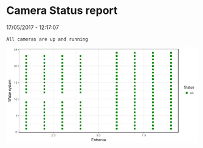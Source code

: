 Camera Status report
================
17/05/2017 - 12:17:07

    All cameras are up and running

![](camreport_files/figure-markdown_github/unnamed-chunk-2-1.png)
